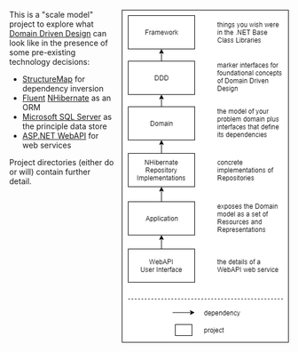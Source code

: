<img src="ProjectDependencies.png" 
    style="float:right;margin-left:1em" 
    align="right"
    alt="simplified project dependencies"
    />
<!-- 
diagram source: https://drive.google.com/file/d/1YGiO0Z_0-VR1vuAwUtS0di-N9PVg1sZA/view?usp=sharing
-->

This is a "scale model" project to explore what [Domain Driven Design](https://en.wikipedia.org/wiki/Domain-driven_design) can look like in the presence of some pre-existing technology decisions:

- [StructureMap](http://structuremap.github.io/) for dependency inversion
- [Fluent](http://www.fluentnhibernate.org/) [NHibernate](http://nhibernate.info/) as an ORM
- [Microsoft SQL Server](https://www.microsoft.com/en-us/sql-server/) as the principle data store
- [ASP.NET WebAPI](https://www.asp.net/web-api) for web services

Project directories (either do or will) contain further detail.
